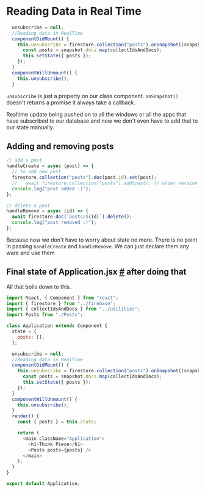# Reading Data in Real Time

```js
  unsubscribe = null;
  //Reading data in RealTime
  componentDidMount() {
    this.unsubscribe = firestore.collection("posts").onSnapshot((snapshot) => {
      const posts = snapshot.docs.map(collectIdsAndDocs);
      this.setState({ posts });
    });
  }
  componentWillUnmount() {
    this.unsubscribe();
  }
```

`unsubscribe` is just a property on our class component.
`onSnapshot()` doesn't returns a promise it always take a callback.

Realtime update being pushed on to all the windows or all the apps that have subscribed to our database and now we don't even have to add that to our state manually.

## Adding and removing posts

```js
// add a post
handleCreate = async (post) => {
  // to add new post
  firestore.collection("posts").doc(post.id).set(post);
  //   await firestore.collection("posts").add(post); // older version of api
  console.log("post added :)");
};

// delete a post
handleRemove = async (id) => {
  await firestore.doc(`posts/${id}`).delete();
  console.log("post removed :)");
};
```

Because now we don't have to worry about state no more. There is no point in passing `handleCreate` and `handleRemove`. We can just declare them any ware and use them

## Final state of Application.jsx [#](../src/Components/Application.jsx) after doing that

All that boils down to this.

```js
import React, { Component } from "react";
import { firestore } from "../firebase";
import { collectIdsAndDocs } from "../utilities";
import Posts from "./Posts";

class Application extends Component {
  state = {
    posts: [],
  };

  unsubscribe = null;
  //Reading data in RealTime
  componentDidMount() {
    this.unsubscribe = firestore.collection("posts").onSnapshot((snapshot) => {
      const posts = snapshot.docs.map(collectIdsAndDocs);
      this.setState({ posts });
    });
  }
  componentWillUnmount() {
    this.unsubscribe();
  }
  render() {
    const { posts } = this.state;

    return (
      <main className="Application">
        <h1>Think Piece</h1>
        <Posts posts={posts} />
      </main>
    );
  }
}

export default Application;
```
